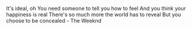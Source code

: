 It's ideal, oh
You need someone to tell you how to feel
And you think your happiness is real
There's so much more the world has to reveal
But you choose to be concealed - The Weeknd
